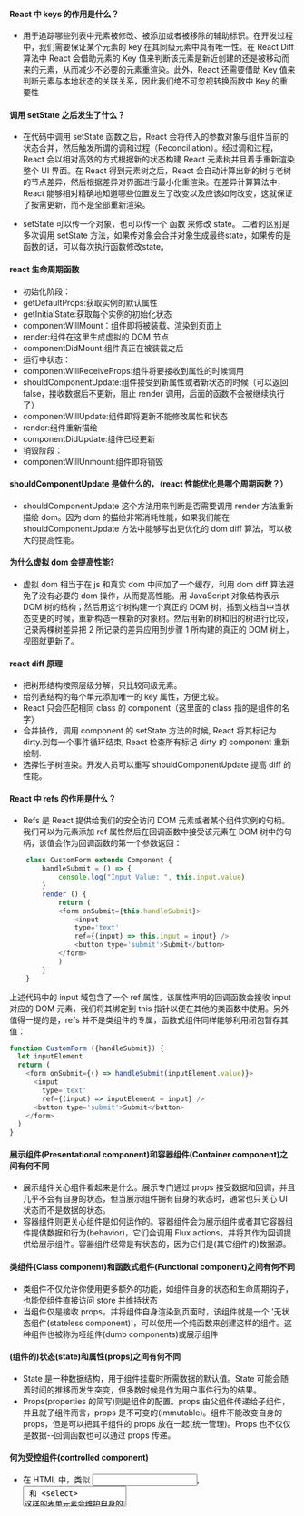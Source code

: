 #### React 中 keys 的作用是什么？
 * 用于追踪哪些列表中元素被修改、被添加或者被移除的辅助标识。在开发过程中，我们需要保证某个元素的 key 在其同级元素中具有唯一性。在 React Diff 算法中 React 会借助元素的 Key 值来判断该元素是新近创建的还是被移动而来的元素，从而减少不必要的元素重渲染。此外，React 还需要借助 Key 值来判断元素与本地状态的关联关系，因此我们绝不可忽视转换函数中 Key 的重要性

 #### 调用 setState 之后发生了什么？
 * 在代码中调用 setState 函数之后，React 会将传入的参数对象与组件当前的状态合并，然后触发所谓的调和过程（Reconciliation）。经过调和过程，React 会以相对高效的方式根据新的状态构建 React 元素树并且着手重新渲染整个 UI 界面。在 React 得到元素树之后，React 会自动计算出新的树与老树的节点差异，然后根据差异对界面进行最小化重渲染。在差异计算算法中，React 能够相对精确地知道哪些位置发生了改变以及应该如何改变，这就保证了按需更新，而不是全部重新渲染。

 * setState 可以传一个对象，也可以传一个 函数 来修改 state。  二者的区别是 多次调用 setState 方法，如果传对象会合并对象生成最终state，如果传的是 函数的话，可以每次执行函数修改state。
 
 #### react 生命周期函数
* 初始化阶段：
* getDefaultProps:获取实例的默认属性
* getInitialState:获取每个实例的初始化状态
* componentWillMount：组件即将被装载、渲染到页面上
* render:组件在这里生成虚拟的 DOM 节点
* componentDidMount:组件真正在被装载之后
* 运行中状态：
* componentWillReceiveProps:组件将要接收到属性的时候调用
* shouldComponentUpdate:组件接受到新属性或者新状态的时候（可以返回 false，接收数据后不更新，阻止 render 调用，后面的函数不会被继续执行了）
* componentWillUpdate:组件即将更新不能修改属性和状态
* render:组件重新描绘
* componentDidUpdate:组件已经更新
* 销毁阶段：
* componentWillUnmount:组件即将销毁

#### shouldComponentUpdate 是做什么的，（react 性能优化是哪个周期函数？）
* shouldComponentUpdate 这个方法用来判断是否需要调用 render 方法重新描绘 dom。因为 dom 的描绘非常消耗性能，如果我们能在 shouldComponentUpdate 方法中能够写出更优化的 dom diff 算法，可以极大的提高性能。

#### 为什么虚拟 dom 会提高性能?
* 虚拟 dom 相当于在 js 和真实 dom 中间加了一个缓存，利用 dom diff 算法避免了没有必要的 dom 操作，从而提高性能。用 JavaScript 对象结构表示 DOM 树的结构；然后用这个树构建一个真正的 DOM 树，插到文档当中当状态变更的时候，重新构造一棵新的对象树。然后用新的树和旧的树进行比较，记录两棵树差异把 2 所记录的差异应用到步骤 1 所构建的真正的 DOM 树上，视图就更新了。

#### react diff 原理
* 把树形结构按照层级分解，只比较同级元素。
* 给列表结构的每个单元添加唯一的 key 属性，方便比较。
* React 只会匹配相同 class 的 component（这里面的 class 指的是组件的名字）
* 合并操作，调用 component 的 setState 方法的时候, React 将其标记为 dirty.到每一个事件循环结束, React 检查所有标记 dirty 的 component 重新绘制.
* 选择性子树渲染。开发人员可以重写 shouldComponentUpdate 提高 diff 的性能。

#### React 中 refs 的作用是什么？
* Refs 是 React 提供给我们的安全访问 DOM 元素或者某个组件实例的句柄。我们可以为元素添加 ref 属性然后在回调函数中接受该元素在 DOM 树中的句柄，该值会作为回调函数的第一个参数返回：

```js
    class CustomForm extends Component {
        handleSubmit = () => {
            console.log("Input Value: ", this.input.value)
        }
        render () {
            return (
            <form onSubmit={this.handleSubmit}>
                <input
                type='text'
                ref={(input) => this.input = input} />
                <button type='submit'>Submit</button>
            </form>
            )
        }
    }
```
上述代码中的 input 域包含了一个 ref 属性，该属性声明的回调函数会接收 input 对应的 DOM 元素，我们将其绑定到 this 指针以便在其他的类函数中使用。另外值得一提的是，refs 并不是类组件的专属，函数式组件同样能够利用闭包暂存其值：

```js
function CustomForm ({handleSubmit}) {
  let inputElement
  return (
    <form onSubmit={() => handleSubmit(inputElement.value)}>
      <input
        type='text'
        ref={(input) => inputElement = input} />
      <button type='submit'>Submit</button>
    </form>
  )
}

```

#### 展示组件(Presentational component)和容器组件(Container component)之间有何不同
* 展示组件关心组件看起来是什么。展示专门通过 props 接受数据和回调，并且几乎不会有自身的状态，但当展示组件拥有自身的状态时，通常也只关心 UI 状态而不是数据的状态。
* 容器组件则更关心组件是如何运作的。容器组件会为展示组件或者其它容器组件提供数据和行为(behavior)，它们会调用 Flux actions，并将其作为回调提供给展示组件。容器组件经常是有状态的，因为它们是(其它组件的)数据源。

#### 类组件(Class component)和函数式组件(Functional component)之间有何不同
* 类组件不仅允许你使用更多额外的功能，如组件自身的状态和生命周期钩子，也能使组件直接访问 store 并维持状态
* 当组件仅是接收 props，并将组件自身渲染到页面时，该组件就是一个 '无状态组件(stateless component)'，可以使用一个纯函数来创建这样的组件。这种组件也被称为哑组件(dumb components)或展示组件

#### (组件的)状态(state)和属性(props)之间有何不同
* State 是一种数据结构，用于组件挂载时所需数据的默认值。State 可能会随着时间的推移而发生突变，但多数时候是作为用户事件行为的结果。
* Props(properties 的简写)则是组件的配置。props 由父组件传递给子组件，并且就子组件而言，props 是不可变的(immutable)。组件不能改变自身的 props，但是可以把其子组件的 props 放在一起(统一管理)。Props 也不仅仅是数据--回调函数也可以通过 props 传递。

#### 何为受控组件(controlled component)
* 在 HTML 中，类似 <input>, <textarea> 和 <select> 这样的表单元素会维护自身的状态，并基于用户的输入来更新。当用户提交表单时，前面提到的元素的值将随表单一起被发送。但在 React 中会有些不同，包含表单元素的组件将会在 state 中追踪输入的值，并且每次调用回调函数时，如 onChange 会更新 state，重新渲染组件。一个输入表单元素，它的值通过 React 的这种方式来控制，这样的元素就被称为"受控元素"。

#### 何为高阶组件
* 高阶组件是一个以组件为参数并返回一个新组件的函数。HOC 运行你重用代码、逻辑和引导抽象。最常见的可能是 Redux 的 connect 函数。除了简单分享工具库和简单的组合，HOC 最好的方式是共享 React 组件之间的行为。如果你发现你在不同的地方写了大量代码来做同一件事时，就应该考虑将代码重构为可重用的 HOC。

#### 为什么建议传递给 setState 的参数是一个 callback 而不是一个对象
* 因为 this.props 和 this.state 的更新可能是异步的，不能依赖它们的值去计算下一个 state

#### 除了在构造函数中绑定 this，还有其它方式吗
* 你可以使用属性初始值设定项(property initializers)来正确绑定回调，create-react-app 也是默认支持的。在回调中你可以使用箭头函数，但问题是每次组件渲染时都会创建一个新的回调。

#### (在构造函数中)调用 super(props) 的目的是什么
* 在 super() 被调用之前，子类是不能使用 this 的，在 ES2015 中，子类必须在 constructor 中调用 super()。传递 props 给 super() 的原因则是便于(在子类中)能在 constructor 访问 this.props。

#### 应该在 React 组件的何处发起 Ajax 请求
* 在 React 组件中，应该在 componentDidMount 中发起网络请求。这个方法会在组件第一次“挂载”(被添加到 DOM)时执行，在组件的生命周期中仅会执行一次。更重要的是，你不能保证在组件挂载之前 Ajax 请求已经完成，如果是这样，也就意味着你将尝试在一个未挂载的组件上调用 setState，这将不起作用。在 componentDidMount 中发起网络请求将保证这有一个组件可以更新了。

#### 描述事件在 React 中的处理方式
* 为了解决跨浏览器兼容性问题，您的 React 中的事件处理程序将传递 SyntheticEvent 的实例，它是 React 的浏览器本机事件的跨浏览器包装器。这些 SyntheticEvent 与您习惯的原生事件具有相同的接口，除了它们在所有浏览器中都兼容。有趣的是，React 实际上并没有将事件附加到子节点本身。React 将使用单个事件监听器监听顶层的所有事件。这对于性能是有好处的，这也意味着在更新 DOM 时，React 不需要担心跟踪事件监听器。

#### createElement 和 cloneElement 有什么区别？
* React.createElement():JSX 语法就是用 React.createElement()来构建 React 元素的。它接受三个参数，第一个参数可以是一个标签名。如 div、span，或者 React 组件。第二个参数为传入的属性。第三个以及之后的参数，皆作为组件的子组件。
```js
    React.createElement(
    type,
    [props],
    [...children]
)
```
* React.cloneElement()与 React.createElement()相似，不同的是它传入的第一个参数是一个 React 元素，而不是标签名或组件。新添加的属性会并入原有的属性，传入到返回的新元素中，而就的子元素奖杯替换。
```js
    React.cloneElement(
    element,
    [props],
    [...children]
    )
```

#### react 组件的划分业务组件技术组件？
* 根据组件的职责通常把组件分为 UI 组件和容器组件。
* UI 组件负责 UI 的呈现，容器组件负责管理数据和逻辑。
* 两者通过 React-Redux 提供 connect 方法联系起来。

#### 简述 flux 思想
* Flux 的最大特点，就是数据的"单向流动"。
* 用户访问 View
* View 发出用户的 Action
* Dispatcher 收到 Action，要求 Store 进行相应的更新
* Store 更新后，发出一个"change"事件
* View 收到"change"事件后，更新页面

#### 了解 redux 么，说一下 redux 把
* redux 是一个应用数据流框架，主要是解决了组件间状态共享的问题，原理是集中式管理，主要有三个核心方法，action，store，reducer，工作流程是 view 调用 store 的 dispatch 接收 action 传入 store，reducer 进行 state 操作，view 通过 store 提供的 getState 获取最新的数据，flux 也是用来进行数据操作的，有四个组成部分 action，dispatch，view，store，工作流程是 view 发出一个 action，派发器接收 action，让 store 进行数据更新，更新完成以后 store 发出 change，view 接受 change 更新视图。Redux 和 Flux 很像。主要区别在于 Flux 有多个可以改变应用状态的 store，在 Flux 中 dispatcher 被用来传递数据到注册的回调事件，但是在 redux 中只能定义一个可更新状态的 store，redux 把 store 和 Dispatcher 合并,结构更加简单清晰

* 新增 state,对状态的管理更加明确，通过 redux，流程更加规范了，减少手动编码量，提高了编码效率，同时缺点时当数据更新时有时候组件不需要，但是也要重新绘制，有些影响效率。一般情况下，我们在构建多交互，多数据流的复杂项目应用时才会使用它们

#### redux 有什么缺点
* 一个组件所需要的数据，必须由父组件传过来，而不能像 flux 中直接从 store 取。
* 当一个组件相关数据更新时，即使父组件不需要用到这个组件，父组件还是会重新 render，可能会有效率影响，或者需要写复杂的 shouldComponentUpdate 进行判断。

### React 组件间的通信
 ##### 父传子
 * 父传子通过props 传递
 ##### 子传父
 * child 组件通知 parent 组件， 主要是依靠 parent 传下来的 callback 函数执行，改变 parent 组件的状态，或者把 child 自己的 state 通知 parent 。
 ##### 兄弟组件
 * 利用共有的Container 相当于将状态提升至兄弟组件的父组件  当然也可以使用context

### React如何获取DOM实例 以及 访问子组件方法及属性
> React 支持一种非常特殊的属性 Ref ，你可以用来绑定到 render() 输出的任何组件上。
  >ref : 绑定属性
  >refs : 调用的时候使用
##### 父组件访问子组件的方法 
* refs,它可以调用子组件的方法以及属性(场景：子组件的状态和方法在组件内部维护，但是父组件需调用子组件的方法来改变子组件的状态)
```js
class SubComponent extends Component {
  constructor(props) {
    super(props);
    this.state = {
      text: '这里是初始化文本'
    };
  }
  subHandleClick(){
    this.setState({text: '文本被改变啦！哈哈！'})
  }
  render(){
    return(
      <div>
        查看：{this.state.text}
      </div>
    )
  }
}

class MyComponent extends Component {
  handleClick(){
    this.refs.subcomponents.subHandleClick();
  }
  render(){
    return(
      <div>
        <input
          type="button"
          value="点我调用子组件方法"
          onClick={this.handleClick.bind(this)}
        />
        <SubComponent ref="subcomponents" />
      </div>
    )
  }
}
```

##### 获取dom实例
```js
class MyComponent extends Component {
  handleClick(){
    this.refs.myInput.focus();
  }
  render(){
    return(
      <div>
        <input 
          type="text" 
          ref="myInput" 
        />
        <input
          type="button"
          value="点我输入框获取焦点"
          onClick={this.handleClick.bind(this)}
        />
      </div>
    )
  }
}
```
 ### 如何理解React的渲染机制
 ##### React 生命周期
 ##### 实例化阶段
 * 依次执行 getDefaultProps -> getInitialState -> componentWillDidMount -> render -> componentDidMount
 ##### 存在期
 * state状态更新 shouldComponetUpDate (true) -> componentWillUpdate -> render -> componentDidMount
 * props状态更新 componentWillReceiveProps -> shouldComponetUpDate (true) -> componentWillUpdate -> render -> componentDidMount
 ##### 卸载销毁期
 * componentWillUnmount

 ### React Differ 算法
 * 在页面一开始打开的时候，React会调用render函数构建一棵虚拟Dom树，在state/props发生改变的时候，render函数会被再次调用渲染出另外一棵树，接着，React会用对两棵树进行对比，找到需要更新的地方批量改动。
 **React基于两个假设**
 * 两个相同的组件产生类似的DOM结构，不同组件产生不同DOM结构
 * 对于同一层次的一组子节点，它们可以通过唯一的id区分
 **Diff算法是怎么做的，这里分为两种情况考虑**
 * 节点类型相同，但是属性不同
 * 节点类型不同
 对于不同的节点类型，react会基于第一条假设，直接删去旧的节点，新建一个新的节点。</br>
 **相同节点类型**</br>
当对比相同的节点类型比较简单，这里分为两种情况，</br>
一种是DOM元素类型，对应html直接支持的元素类型：div，span和p；</br>
还有一种是React组件。由于React此时并不知道如何去更新DOM树，因为这些逻辑都在React组件里面，所以它能做的就是根据新节点的props去更新原来根节点的组件实例，触发一个更新的过程.

### react 受控组件 与 非受控组件区别

>  React内部分别使用了props, state来区分组件的属性和状态。props用来定义组件外部传进来的属性, 属于那种经过外部定义之后, 组件内部就无法改变。而state维持组件内部的状态更新和变化, 组件渲染出来后响应用户的一些操作,更新组件的一些状态。如果组件内部状态不需要更新,即没有调用过this.setState, 全部通过props来渲染也是没问题的,。
##### 非受控组件
* 非受控组件一般没什么用途，其值并非受父组件控制，它的值受其自身控制。但是，我们可以对其添加一个ref属性，这样可以获得对非受控组件渲染后底层DOM元素的访问。 非受控组件即组件的状态改变不受控制。（input defaultVale）
##### 受控组件
* 控组件与其它React组件行为一样，其所有状态属性的更改都由React 来控制，也就是说它根据组件的props和state来改变组件的UI表现形式。 受控组件是可通过事件完成的对value的控制。（input 的 value）

### react 无状态组件 和 有状态组件
>我们通常通过props和state来处理两种类型的数据。props是只读的，只能由父组件设置。state在组件内定义，在组件的生命周期中可以更改。基本上，无状态组件（也称为哑组件）使用props来存储数据，而有状态组件（也称为智能组件）使用state来存储数据.
##### 无状态组件(Stateless Component)
* 最基础的组件形式，由于没有状态的影响所以就是纯静态展示的作用。一般来说，各种UI库里也是最开始会开发的组件类别。它的基本组成结构就是属性（props）加上一个渲染函数（render）。
##### 有状态组件（Stateful Component）
* 如果组件内部包含状态（state）且状态随着事件或者外部的消息而发生改变的时候，这就构成了有状态组件（Stateful Component）。有状态组件通常会带有生命周期(lifecycle)，用以在不同的时刻触发状态的更新。这种组件也是通常在写业务逻辑中最经常使用到的。

### 单向数据流(M -> V) 和 双向数据流（M <-> V）
##### 单向数据流
* 单向数据流　数据流动方向可以跟踪，流动单一，追查问题的时候可以跟快捷。缺点就是写起来不太方便。要使UI发生变更就必须创建各种action来维护对应的state
##### 双向数据流
* 双向流动　值和UI双绑定，代码量减少。但是由于各种数据相互依赖相互绑定，导致数据问题的源头难以被跟踪到，子组件修改父组件，兄弟组件互相修改有有违设计原则。　但　好处就是　太特么方便了。

### redux-saga 的 takeEvery 、 takeLatest 、takeLeading 的区别
* takeEvery  允许处理并发的 action，但是不会对多个任务的响应进行排序，并且不保证任务将会以它们启动的顺序结束。如果要对响应进行排序，可以关注以下的 takeLatest。
* takeLatest 在发起到 Store 并且匹配 pattern 的每一个 action 上派生一个 saga。并自动取消之前所有已经启动但仍在执行中的 saga 任务。
* takeLeading 在发起到 Store 并且匹配 pattern 的每一个 action 上派生一个 saga。 它将在派生一次任务之后阻塞，直到派生的 saga 完成，然后又再次开始监听指定的 pattern。

### redux-saga 的 call 、 fork 、take、cancel 的区别
* call 是一个会阻塞的 Effect, Generator 在调用结束之前不能执行或处理任何其他事情。
* fork 是一个无阻塞的 Effect，当我们 fork 一个 任务，任务会在后台启动，调用者也可以继续它自己的流程，而不用等待被 fork 的任务结束。
* take 就像我们更早之前看到的 call 和 put。它创建另一个命令对象，告诉 middleware 等待一个特定的 action。

* cancel yield fork 的返回结果是一个 Task Object。 我们将它们返回的对象赋给一个本地常量 task。我们将那个 task 传入给 cancel Effect。 如果任务仍在运行，它会被中止。如果任务已完成，那什么也不会发生，取消操作将会是一个空操作（no-op）。最后，如果该任务完成了但是有错误， 那我们什么也没做，因为我们知道，任务已经完成了。

### redux-saga 的 race all 的区别
* race 创建一个 Effect 描述信息，用来命令 middleware 在多个 Effect 间运行 竞赛，当 reslve race 的时候，middleware 会自动地取消所有输掉的 Effect。结果返回第一个完成的 effects。
* all 创建一个 Effect 描述信息，用来命令 middleware 并行地运行多个 Effect，并等待它们全部完成。 当并发运行 Effect 时，middleware 将暂停 Generator，直到以下任一情况发生：所有 Effect 都成功完成：（1）返回一个包含所有 Effect 结果的数组，并恢复 Generator。（2）在所有 Effect 完成之前，有一个 Effect 被 reject：在 Generator 中抛出 reject 错误。

### V16 生命周期函数用法建议
class ExampleComponent extends React.Component {
  // 用于初始化 state
  constructor() {}
  // 用于替换 `componentWillReceiveProps` ，该函数会在初始化和 `update` 时被调用
  // 因为该函数是静态函数，所以取不到 `this`
  // 如果需要对比 `prevProps` 需要单独在 `state` 中维护
  static getDerivedStateFromProps(nextProps, prevState) {}
  // 判断是否需要更新组件，多用于组件性能优化
  shouldComponentUpdate(nextProps, nextState) {}
  // 组件挂载后调用
  // 可以在该函数中进行请求或者订阅
  componentDidMount() {}
  // 用于获得最新的 DOM 数据
  getSnapshotBeforeUpdate() {}
  // 组件即将销毁
  // 可以在此处移除订阅，定时器等等
  componentWillUnmount() {}
  // 组件销毁后调用
  componentDidUnMount() {}
  // 组件更新后调用
  componentDidUpdate() {}
  // 渲染组件函数
  render() {}
  
  // 以下函数不建议使用
  UNSAFE_componentWillMount() {}
  UNSAFE_componentWillUpdate(nextProps, nextState) {}
  UNSAFE_componentWillReceiveProps(nextProps) {}
}


### React 最新api 总结
* static getDerivedStateFromProps(nextProps, prevState)

根据 getDerivedStateFromProps(nextProps, prevState) 的函数签名可知: 其作用是根据传递的 props 来更新 state。它的一大特点是 无副作用 : 由于处在 Render Phase 阶段，所以在每次的更新都要触发， 故在设计 API 时采用了静态方法，其好处是单纯 —— 无法访问实例、无法通过 ref 访问到 DOM 对象等，保证了单纯且高效。值得注意的是，其仍可以通过 props 的操作来产生副作用，这时应该将操作 props 的方法移到 componentDidUpdate 中，减少触发次数。

```js
state = { isLogin: false }

static getDerivedStateFromProps(nextProps, prevState) {
  if(nextProps.isLogin !== prevState.isLogin){
    return {
      isLogin: nextProps.isLogin
    }
  }
  return null
}

componentDidUpdate(prevProps, prevState){
  if(!prevState.isLogin && prevProps.isLogin) this.handleClose()
}
```
但在使用时要非常小心，因为它不像 componentWillReceiveProps 一样，只在父组件重新渲染时才触发，本身调用 setState 也会触发。官方提供了 3 条 checklist,这里搬运一下：

如果改变 props 的同时，有副作用的产生(如异步请求数据，动画效果)，这时应该使用 componentDidUpdate
如果想要根据 props 计算属性，应该考虑将结果 memoization 化，参见 memoization
如果想要根据 props 变化来重置某些状态，应该考虑使用受控组件
配合 componentDidUpdate 周期函数，getDerivedStateFromProps 是为了替代 componentWillReceiveProps 而出现的。它将原本 componentWillReceiveProps 功能进行划分 —— 更新 state 和 操作/调用 props，很大程度避免了职责不清而导致过多的渲染, 从而影响应该性能。
